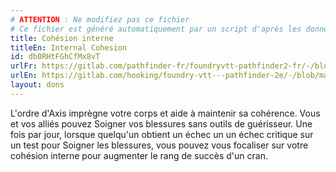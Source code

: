 ```yaml
---
# ATTENTION : Ne modifiez pas ce fichier
# Ce fichier est généré automatiquement par un script d'après les données du module Foundry VTT officiel et de sa traduction
title: Cohésion interne
titleEn: Internal Cohesion
id: db0RHtFGhCfMx8vT
urlFr: https://gitlab.com/pathfinder-fr/foundryvtt-pathfinder2-fr/-/blob/master/data/feats/db0RHtFGhCfMx8vT.htm
urlEn: https://gitlab.com/hooking/foundry-vtt---pathfinder-2e/-/blob/master/packs/data/feats.db/internal-cohesion.json
layout: dons
---
```

L'ordre d'Axis imprègne votre corps et aide à maintenir sa cohérence. Vous et vos alliés pouvez Soigner vos blessures sans outils de guérisseur. Une fois par jour, lorsque quelqu'un obtient un échec un un échec critique sur un test pour Soigner les blessures, vous pouvez vous focaliser sur votre cohésion interne pour augmenter le rang de succès d'un cran.
